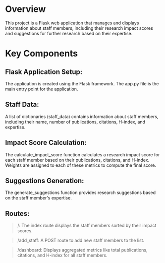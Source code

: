 # Overview
This project is a Flask web application that manages and displays information about staff members, including their research impact scores and suggestions for further research based on their expertise.

# Key Components
## Flask Application Setup:

The application is created using the Flask framework.
The app.py file is the main entry point for the application.

## Staff Data:

A list of dictionaries (staff_data) contains information about staff members, including their name, number of publications, citations, H-index, and expertise.

## Impact Score Calculation:

The calculate_impact_score function calculates a research impact score for each staff member based on their publications, citations, and H-index.
Weights are assigned to each of these metrics to compute the final score.

## Suggestions Generation:

The generate_suggestions function provides research suggestions based on the staff member's expertise.

## Routes:

> /: The index route displays the staff members sorted by their impact scores.

> /add_staff: A POST route to add new staff members to the list.

> /dashboard: Displays aggregated metrics like total publications, citations, and H-index for all staff members.
